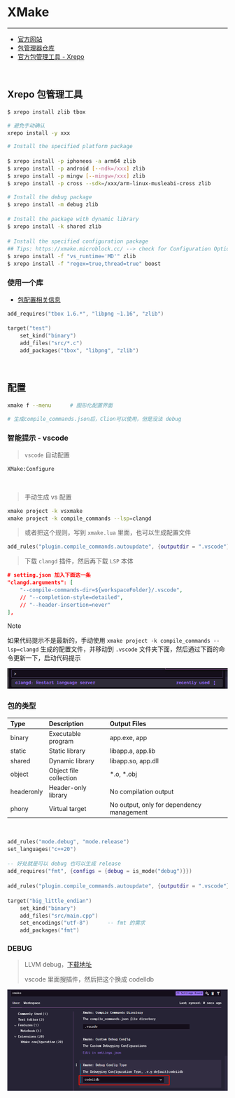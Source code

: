 # XMake

---

- [官方网站](https://xmake.io/)
- [包管理器仓库](https://xmake.microblock.cc/)
- [官方包管理工具 - Xrepo](https://github.com/xmake-io/xrepo)

<br>

## Xrepo 包管理工具

```bash
$ xrepo install zlib tbox
```

```bash
# 避免手动确认
xrepo install -y xxx
```

```bash
# Install the specified platform package

$ xrepo install -p iphoneos -a arm64 zlib
$ xrepo install -p android [--ndk=/xxx] zlib
$ xrepo install -p mingw [--mingw=/xxx] zlib
$ xrepo install -p cross --sdk=/xxx/arm-linux-musleabi-cross zlib
```

```bash
# Install the debug package
$ xrepo install -m debug zlib

# Install the package with dynamic library
$ xrepo install -k shared zlib

# Install the specified configuration package
## Tips: https://xmake.microblock.cc/ --> check for Configuration Options
$ xrepo install -f "vs_runtime='MD'" zlib
$ xrepo install -f "regex=true,thread=true" boost
```

### 使用一个库

- [包配置相关信息](https://xmake.io/zh/guide/package-management/using-official-packages.html#%E5%8F%AF%E9%80%89%E5%8C%85%E8%AE%BE%E7%BD%AE)

```lua
add_requires("tbox 1.6.*", "libpng ~1.16", "zlib")

target("test")
    set_kind("binary")
    add_files("src/*.c")
    add_packages("tbox", "libpng", "zlib")
```

<br>

## 配置

```bash
xmake f --menu		# 图形化配置界面
```

```bash
# 生成compile_commands.json后，Clion可以使用，但是没法 debug
```

### 智能提示 - vscode

> `vscode` 自动配置

```bash
XMake:Configure 
```

<br>

> 手动生成 vs 配置

```bash
xmake project -k vsxmake
xmake project -k compile_commands --lsp=clangd
```

> 或者把这个规则，写到 `xmake.lua` 里面，也可以生成配置文件

```lua
add_rules("plugin.compile_commands.autoupdate", {outputdir = ".vscode"})
```

> 下载 `clangd` 插件，然后再下载 `LSP` 本体

```json
# setting.json 加入下面这一条
"clangd.arguments": [
    "--compile-commands-dir=${workspaceFolder}/.vscode",
    // "--completion-style=detailed",
    // "--header-insertion=never"
],
```

> [!note]
>
> 如果代码提示不是最新的，手动使用 `xmake project -k compile_commands --lsp=clangd` 生成的配置文件，并移动到 `.vscode` 文件夹下面，然后通过下面的命令更新一下，启动代码提示

![image-20251013094432664](https://raw.githubusercontent.com/MTsocute/New_Image/main/img/image-20251013094432664.png)

### 包的类型

| Type       | Description            | Output Files                              |
| :--------- | :--------------------- | :---------------------------------------- |
| binary     | Executable program     | app.exe, app                              |
| static     | Static library         | libapp.a, app.lib                         |
| shared     | Dynamic library        | libapp.so, app.dll                        |
| object     | Object file collection | *.o, *.obj                                |
| headeronly | Header-only library    | No compilation output                     |
| phony      | Virtual target         | No output, only for dependency management |

<br>

```lua
add_rules("mode.debug", "mode.release")
set_languages("c++20")

-- 好处就是可以 debug 也可以生成 release
add_requires("fmt", {configs = {debug = is_mode("debug")}})

add_rules("plugin.compile_commands.autoupdate", {outputdir = ".vscode"})

target("big_little_endian")
    set_kind("binary")
    add_files("src/main.cpp")
    set_encodings("utf-8")		-- fmt 的需求
    add_packages("fmt")
```

### DEBUG

> LLVM debug，[下载地址](https://github.com/llvm/llvm-project/releases/tag/llvmorg-21.1.2)
>
> vscode 里面搜插件，然后把这个换成 codelldb

![image-20251003085821723](https://raw.githubusercontent.com/MTsocute/New_Image/main/img/image-20251003085821723.png)
